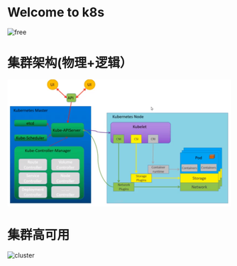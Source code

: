 # Welcome to k8s
![free](https://p3-sign.toutiaoimg.com/tos-cn-i-qvj2lq49k0/dd05af2377a94127b4bdf9dd31e70929~noop.image?_iz=58558&from=article.pc_detail&x-expires=1677638272&x-signature=HnjacwT5vK8NkO1EigZ7Qy9jkks%3D) 
# 集群架构(物理+逻辑）
![k8s](pic/k8s.png)  
# 集群高可用
![cluster](https://d33wubrfki0l68.cloudfront.net/d1411cded83856552f37911eb4522d9887ca4e83/b94b2/images/kubeadm/kubeadm-ha-topology-stacked-etcd.svg)  




